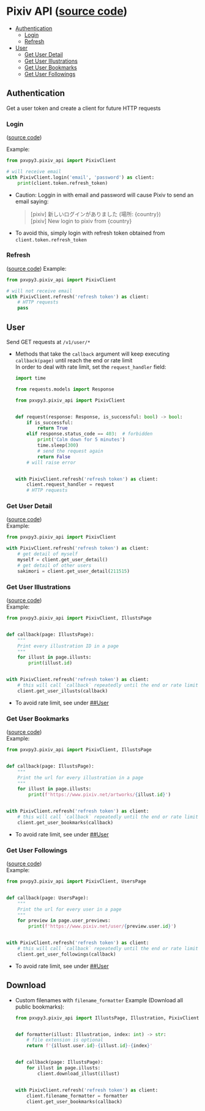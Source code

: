 # Pixiv API ([source code](../pxvpy3/pixiv_api.py))

- [Authentication](#authentication)
    - [Login](#login)
    - [Refresh](#refresh)
- [User](#user)
    - [Get User Detail](#get-user-detail)
    - [Get User Illustrations](#get-user-illustrations)
    - [Get User Bookmarks](#get-user-bookmarks)
    - [Get User Followings](#get-user-followings)

## Authentication

Get a user token and create a client for future HTTP requests <br>

### Login

([source code](../pxvpy3/pixiv_api.py#L213))

Example:

```py
from pxvpy3.pixiv_api import PixivClient

# will receive email
with PixivClient.login('email', 'password') as client:
    print(client.token.refresh_token)
```

- Caution: Loggin in with email and password will cause Pixiv to send an email saying:
  > [pixiv] 新しいログインがありました (場所: {country}) <br>
  [pixiv] New login to pixiv from {country} <br>
- To avoid this, simply login with refresh token obtained from `client.token.refresh_token`

### Refresh

([source code](../pxvpy3/pixiv_api.py#L229))
Example:

```py
from pxvpy3.pixiv_api import PixivClient

# will not receive email
with PixivClient.refresh('refresh token') as client:
    # HTTP requests
    pass
```

## User

Send GET requests at `/v1/user/*`

- Methods that take the `callback` argument will keep executing `callback(page)` until reach the end or rate limit<br>
  In order to deal with rate limit, set the `request_handler` field:
    ```py
    import time
    
    from requests.models import Response
    
    from pxvpy3.pixiv_api import PixivClient
    
    
    def request(response: Response, is_successful: bool) -> bool:
        if is_successful:
            return True
        elif response.status_code == 403:  # forbidden
            print('Calm down for 5 minutes')
            time.sleep(300)
            # send the request again
            return False
        # will raise error
    
    
    with PixivClient.refresh('refresh token') as client:
        client.request_handler = request
        # HTTP requests
    ```

### Get User Detail

([source code](../pxvpy3/pixiv_api.py#L265))<br>
Example:

```py
from pxvpy3.pixiv_api import PixivClient

with PixivClient.refresh('refresh token') as client:
    # get detail of myself
    myself = client.get_user_detail()
    # get detail of other users
    sakimori = client.get_user_detail(211515)
```

### Get User Illustrations

([source code](../pxvpy3/pixiv_api.py#L274))<br>
Example:

```py
from pxvpy3.pixiv_api import PixivClient, IllustsPage


def callback(page: IllustsPage):
    """
    Print every illustration ID in a page
    """
    for illust in page.illusts:
        print(illust.id)


with PixivClient.refresh('refresh token') as client:
    # this will call `callback` repeatedly until the end or rate limit
    client.get_user_illusts(callback)
```

- To avoid rate limit, see under [##User](#user)

### Get User Bookmarks

([source code](../pxvpy3/pixiv_api.py#L285))<br>
Example:

```py
from pxvpy3.pixiv_api import PixivClient, IllustsPage


def callback(page: IllustsPage):
    """
    Print the url for every illustration in a page
    """
    for illust in page.illusts:
        print(f'https://www.pixiv.net/artworks/{illust.id}')


with PixivClient.refresh('refresh token') as client:
    # this will call `callback` repeatedly until the end or rate limit
    client.get_user_bookmarks(callback)
```

- To avoid rate limit, see under [##User](#user)

### Get User Followings

([source code](../pxvpy3/pixiv_api.py#L298))<br>
Example:

```py
from pxvpy3.pixiv_api import PixivClient, UsersPage


def callback(page: UsersPage):
    """
    Print the url for every user in a page
    """
    for preview in page.user_previews:
        print(f'https://www.pixiv.net/user/{preview.user.id}')


with PixivClient.refresh('refresh token') as client:
    # this will call `callback` repeatedly until the end or rate limit
    client.get_user_followings(callback)
```

- To avoid rate limit, see under [##User](#user)

## Download

- Custom filenames with `filename_formatter`
  Example (Download all public bookmarks):

  ```py
  from pxvpy3.pixiv_api import IllustsPage, Illustration, PixivClient
  
  
  def formatter(illust: Illustration, index: int) -> str:
      # file extension is optional
      return f'{illust.user.id}-{illust.id}-{index}'
  
  
  def callback(page: IllustsPage):
      for illust in page.illusts:
          client.download_illust(illust)
  
  
  with PixivClient.refresh('refresh token') as client:
      client.filename_formatter = formatter
      client.get_user_bookmarks(callback)
  ```